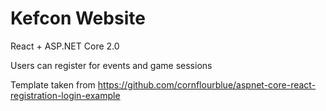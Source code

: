 # Kefcon Website

React + ASP.NET Core 2.0

Users can register for events and game sessions

Template taken from https://github.com/cornflourblue/aspnet-core-react-registration-login-example
